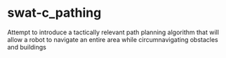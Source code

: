 # swat-c_pathing
Attempt to introduce a tactically relevant path planning algorithm that will allow a robot to navigate an entire area while circumnavigating obstacles and buildings
